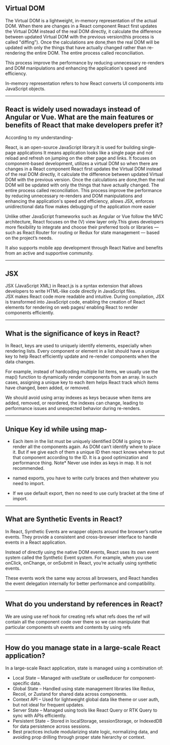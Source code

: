 Virtual DOM
------------
The Virtual DOM is a lightweight, in-memory representation of the actual DOM. When there are changes in a React component React first updates the Virtual DOM instead of the real DOM directly, it calculate the difference between updated Virtual DOM with the previous version(this process is called "diffing"). Once the calculations are done,then the real DOM will be updated with only the things that have actually changed rather than re-rendering the entire DOM. The entire process called reconciliation. 

This process improve the performance by reducing unnecessary re-renders and DOM manipulations and enhancing the application's speed and efficiency.

In-memory representation refers to how React converts UI components into JavaScript objects.

--------------------------------------------------------------------------------------------------------

React is widely used nowadays instead of Angular or Vue. What are the main features or benefits of React that make developers prefer it?
--------------------------------
According to my understanding- 

React, is an open-source JavaScript library.It is used for building single-page applications It means application looks like a single page and not reload and refresh on jumping on the other page and links. It focuses on component-based development, utilizes a virtual DOM so when there are changes in a React component React first updates the Virtual DOM instead of the real DOM directly, it calculate the difference between updated Virtual DOM with the previous version. Once the calculations are done,then the real DOM will be updated with only the things that have actually changed. The entire process called reconciliation. This process improve the performance by reducing unnecessary re-renders and DOM manipulations and enhancing the application's speed and efficiency,
allows JSX, enforces unidirectional data flow makes debugging of the application more easier

Unlike other JavaScript frameworks such as Angular or Vue follow the MVC architecture, React focuses on the (V) view layer only.This gives developers more flexibility to integrate and choose their preferred tools or libraries — such as React Router for routing or Redux for state management — based on the project’s needs.

 It also supports mobile app development through React Native and benefits from an active and supportive community. 

--------------------------------------------------------------------------------------------------------
JSX
-----
JSX (JavaScript XML) in React.js is a syntax extension that allows developers to write HTML-like code directly in JavaScript files.  
JSX makes React code more readable and intuitive. 
During compilation, JSX is transformed into JavaScript code, enabling the creation of React elements for rendering on web pages/ enabling React to render components efficiently.

--------------------------------------------------------------------------------------------------------

What is the significance of keys in React?
---------------------------------------------

In React, keys are used to uniquely identify elements, especially when rendering lists. Every component or element in a list should have a unique key to help React efficiently update and re-render components when the data changes.

For example, instead of hardcoding multiple list items, we usually use the map() function to dynamically render components from an array. In such cases, assigning a unique key to each item helps React track which items have changed, been added, or removed.

We should avoid using array indexes as keys because when items are added, removed, or reordered, the indexes can change, leading to performance issues and unexpected behavior during re-renders.

--------------------------------------------------------------------------------------------------------

Unique Key id while using map-
--------------------------------

*   Each item in the list must be uniquely identified
    DOM is going to re-render all the components again. As DOM can’t identify where to place it. But if we give each of them a unique ID then react knows where to put that component according to the ID. It is a good optimization and performance thing. Note* Never use index as keys in map. It is not recommended.

*   named exports, you have to write curly braces and then whatever you need to import.
*   If we use default export, then no need to use curly bracket at the time of import.

----------------------------------------------------------------------------------------------------------

What are Synthetic Events in React?
---------------------------------------------

In React, Synthetic Events are wrapper objects around the browser’s native events. They provide a consistent and cross-browser interface to handle events in a React application.

Instead of directly using the native DOM events, React uses its own event system called the Synthetic Event system. For example, when you use onClick, onChange, or onSubmit in React, you’re actually using synthetic events.

These events work the same way across all browsers, and React handles the event delegation internally for better performance and compatibility.

----------------------------------------------------------------------------------------------------------

What do you understand by references in React?
-----------------------------------------------
We are using use ref hook for creating refs
what refs does the ref will contain all the component code over there so we can manipulate that particular components uh events and contents by using refs

----------------------------------------------------------------------------------------------------------

How do you manage state in a large-scale React application?
------------------------------------------------------------
In a large-scale React application, state is managed using a combination of:

* Local State – Managed with useState or useReducer for component-specific data.
* Global State – Handled using state management libraries like Redux, Recoil, or Zustand for shared data across components.
* Context API – Used for lightweight global data like theme or user auth, but not ideal for frequent updates.
* Server State – Managed using tools like React Query or RTK Query to sync with APIs efficiently.
* Persistent State – Stored in localStorage, sessionStorage, or IndexedDB for data persistence across sessions.
* Best practices include modularizing state logic, normalizing data, and avoiding prop drilling through proper state hierarchy or context.